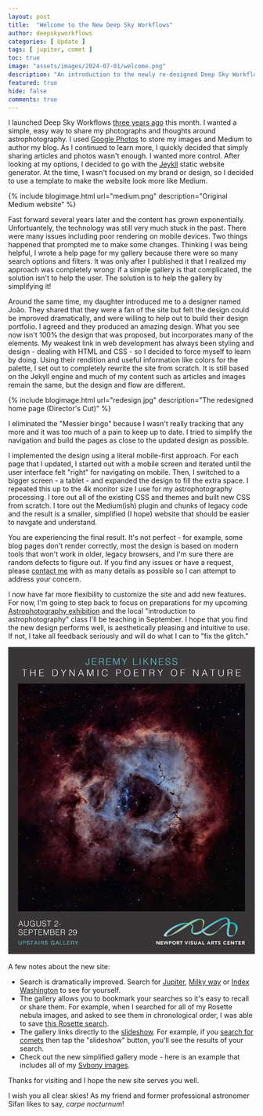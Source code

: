 ```yaml
---
layout: post
title:  "Welcome to the New Deep Sky Workflows"
author: deepskyworkflows
categories: [ Update ]
tags: [ jupiter, comet ]
toc: true
image: "assets/images/2024-07-01/welcome.png"
description: "An introduction to the newly re-designed Deep Sky Workflows."
featured: true
hide: false
comments: true 
---
```

I launched Deep Sky Workflows [three years ago](/external?t=https://medium.com/@deepskyworkflows/introducing-deep-sky-workflows-42f1d9ae7c5b) this month. I wanted a simple, easy way to share my photographs and thoughts around astrophotography. I used [Google Photos](https://photos.app.goo.gl/FceFDGmLJ1Cy1WvZ6) to store my images and Medium to author my blog. As I continued to learn more, I quickly decided that simply sharing articles and photos wasn't enough. I wanted more control. After looking at my options, I decided to go with the [Jeykll](/external?t=https://jekyllrb.com/) static website generator. At the time, I wasn't focused on my brand or design, so I decided to use a template to make the website look more like Medium.

{% include blogimage.html url="medium.png" description="Original Medium website" %}

Fast forward several years later and the content has grown exponentially. Unfortuantely, the technology was still very much stuck in the past. There were many issues including poor rendering on mobile devices. Two things happened that prompted me to make some changes. Thinking I was being helpful, I wrote a help page for my gallery because there were so many search options and filters. It was only after I published it that I realized my approach was completely wrong: if a simple gallery is that complicated, the solution isn't to help the user. The solution is to help the gallery by simplifying it! 

Around the same time, my daughter introduced me to a designer named João. They shared that they were a fan of the site but felt the design could be improved dramatically, and were willing to help out to build their design portfolio. I agreed and they produced an amazing design. What you see now isn't 100% the design that was proposed, but incorporates many of the elements. My weakest link in web development has always been styling and design - dealing with HTML and CSS - so I decided to force myself to learn by doing. Using their rendition and useful information like colors for the palette, I set out to completely rewrite the site from scratch. It is still based on the Jekyll engine and much of my content such as articles and images remain the same, but the design and flow are different. 

{% include blogimage.html url="redesign.jpg" description="The redesigned home page (Director's Cut)" %}

I eliminated the "Messier bingo" because I wasn't really tracking that any more and it was too much of a pain to keep up to date. I tried to simplify the navigation and build the pages as close to the updated design as possible.

I implemented the design using a literal mobile-first approach. For each page that I updated, I started out with a mobile screen and iterated until the user interface felt "right" for navigating on mobile. Then, I switched to a bigger screen - a tablet - and expanded the design to fill the extra space. I repeated this up to the 4k monitor size I use for my astrophotography processing. I tore out all of the existing CSS and themes and built new CSS from scratch. I tore out the Medium(ish) plugin and chunks of legacy code and the result is a smaller, simplified (I hope) website that should be easier to navgate and understand.

You are experiencing the final result. It's not perfect - for example, some blog pages don't render correctly, most the design is based on modern tools that won't work in older, legacy browsers, and I'm sure there are random defects to figure out. If you find any issues or have a request, please [contact me](https://dswgalleries.com/contact) with as many details as possible so I can attempt to address your concern.

I now have far more flexibility to customize the site and add new features. For now, I'm going to step back to focus on preparations for my upcoming [Astrophotography exhibition](https://www.dswgalleries.com/post/join-me-to-celebrate-the-dynamic-poetry-of-nature) and the local "introduction to astrophotography" class I'll be teaching in September. I hope that you find the new design performs well, is aesthetically pleasing and intuitive to use. If not, I take all feedback seriously and will do what I can to "fix the glitch."

![Exhibition: The Dynamic Poetry of Nature by Jeremy Likness](/assets/images/2024-07-01/likness-occa.webp)

A few notes about the new site:

* Search is dramatically improved. Search for [Jupiter](/search?q=jupiter), [Milky way](/search?q=Milky%20way) or [Index Washington](/search?q=Index%20Washington) to see for yourself. 
* The gallery allows you to bookmark your searches so it's easy to recall or share them. For example, when I searched for all of my Rosette nebula images, and asked to see them in chronological order, I was able to save [this Rosette search](/gallery/?sortBy=lastCapture&sortAscending=true&text=rosette&category=Nebula#).
* The gallery links directly to the [slideshow](/gallery/slideshow). For example, if you [search for comets](/gallery?category=Comet) then tap the "slideshow" button, you'll see the results of your search.
* Check out the new simplified gallery mode - here is an example that includes all of my [Svbony images](/gallery/?telescope=Svbony%20sv503%2070ED&simplify=true).

Thanks for visiting and I hope the new site serves you well. 

I wish you all clear skies! As my friend and former professional astronomer Sifan likes to say, _carpe nocturnum_!